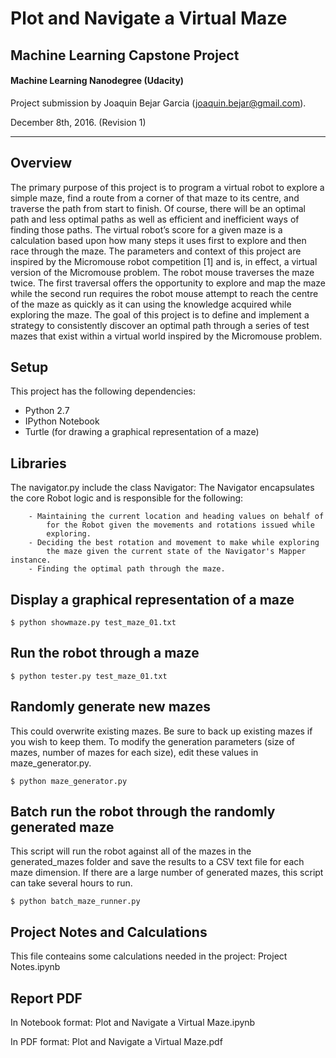 # Plot and Navigate a Virtual Maze
## Machine Learning Capstone Project
#### Machine Learning Nanodegree (Udacity)
Project submission by Joaquin Bejar Garcia (joaquin.bejar@gmail.com).

December 8th, 2016. (Revision 1)

----------

## Overview

The primary purpose of this project is to program a virtual robot to explore a simple maze, find a route from a corner of that maze to its centre, and traverse the path from start to finish. Of course, there will be an optimal path and less optimal paths as well as efficient and inefficient ways of finding those paths. The virtual robot’s score for a given maze is a calculation based upon how many steps it uses first to explore and then race through the maze. The parameters and context of this project are inspired by the Micromouse robot competition [1] and is, in effect, a virtual version of the Micromouse problem. The robot mouse traverses the maze twice. The first traversal offers the opportunity to explore and map the maze while the second run requires the robot mouse attempt to reach the centre of the maze as quickly as it can using the knowledge acquired while exploring the maze. The goal of this project is to define and implement a strategy to consistently discover an optimal path through a series of test mazes that exist within a virtual world inspired by the Micromouse problem.



## Setup

This project has the following dependencies:

- Python 2.7
- IPython Notebook
- Turtle (for drawing a graphical representation of a maze)

## Libraries

The navigator.py include the class Navigator: The Navigator encapsulates the core Robot logic and is responsible for the following:

        - Maintaining the current location and heading values on behalf of
            for the Robot given the movements and rotations issued while
            exploring.
        - Deciding the best rotation and movement to make while exploring
            the maze given the current state of the Navigator's Mapper instance.
        - Finding the optimal path through the maze.


## Display a graphical representation of a maze

```
$ python showmaze.py test_maze_01.txt
```

## Run the robot through a maze

```
$ python tester.py test_maze_01.txt
```

## Randomly generate new mazes

This could overwrite existing mazes. Be sure to back up existing mazes if you wish to keep them.
To modify the generation parameters (size of mazes, number of mazes for each size), edit these values in maze_generator.py.

```
$ python maze_generator.py
```

## Batch run the robot through the randomly generated maze

This script will run the robot against all of the mazes in the generated_mazes folder and save the results to a CSV text file for each maze dimension. If there are a large number of generated mazes, this script can take several hours to run.

```
$ python batch_maze_runner.py
```

## Project Notes and Calculations

This file conteains some calculations needed in the project: Project Notes.ipynb


## Report PDF

In Notebook format: Plot and Navigate a Virtual Maze.ipynb

In PDF format: Plot and Navigate a Virtual Maze.pdf

 
 
 
 
 
 
 
 
 
 
